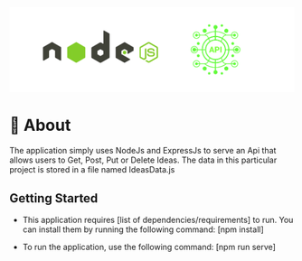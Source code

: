 ![Project Banner](https://github.com/D-Chaney/ideas-api-nodejs-update-file/blob/master/NodeJs_Api_Banner.png?raw=true)

# 📄 About
The application simply uses NodeJs and ExpressJs to serve an Api that allows users to Get, Post, Put or Delete Ideas. The data in this particular project is stored in a file named IdeasData.js

## Getting Started

- This application requires [list of dependencies/requirements] to run. You can install them by running the following command:
[npm install]

- To run the application, use the following command:
[npm run serve]
